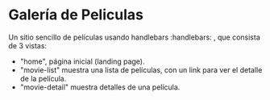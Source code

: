 # Galería de Peliculas

Un sitio sencillo de películas usando handlebars :handlebars: , que consista de 3 vistas:
- "home", página inicial (landing page).
- "movie-list" muestra una lista de películas, con un link para ver el detalle de la película.
- "movie-detail" muestra detalles de una película.
